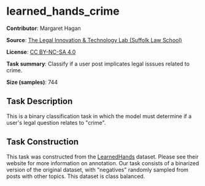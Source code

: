 # learned_hands_crime

**Contributor**: Margaret Hagan

**Source**: [The Legal Innovation & Technology Lab (Suffolk Law School)](https://suffolklitlab.org/)

**License**: [CC BY-NC-SA 4.0](https://creativecommons.org/licenses/by-nc-sa/4.0/)

**Task summary**: Classify if a user post implicates legal isssues related to crime.

**Size (samples)**: 744

## Task Description

This is a binary classification task in which the model must determine if a user's legal question relates to "crime".

## Task Construction

This task was constructed from the [LearnedHands](https://suffolklitlab.org/) dataset. Please see their website for more information on annotation. Our task consists of a binarized version of the original dataset, with "negatives" randomly sampled from posts with other topics. This dataset is class balanced.